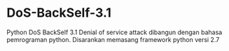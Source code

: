 # DoS-BackSelf-3.1
Python DoS BackSelf 3.1
Denial of service attack dibangun dengan bahasa pemrograman python.
Disarankan memasang framework python versi 2.7
